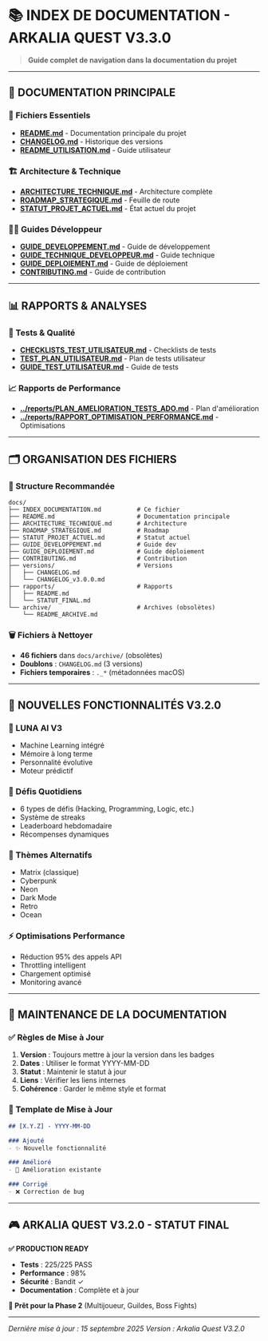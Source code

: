# 📚 **INDEX DE DOCUMENTATION - ARKALIA QUEST V3.3.0**

> **Guide complet de navigation dans la documentation du projet**

---

## 🎯 **DOCUMENTATION PRINCIPALE**

### **📖 Fichiers Essentiels**
- **[README.md](../README.md)** - Documentation principale du projet
- **[CHANGELOG.md](../CHANGELOG.md)** - Historique des versions
- **[README_UTILISATION.md](../README_UTILISATION.md)** - Guide utilisateur

### **🏗️ Architecture & Technique**
- **[ARCHITECTURE_TECHNIQUE.md](ARCHITECTURE_TECHNIQUE.md)** - Architecture complète
- **[ROADMAP_STRATEGIQUE.md](ROADMAP_STRATEGIQUE.md)** - Feuille de route
- **[STATUT_PROJET_ACTUEL.md](STATUT_PROJET_ACTUEL.md)** - État actuel du projet

### **👨‍💻 Guides Développeur**
- **[GUIDE_DEVELOPPEMENT.md](GUIDE_DEVELOPPEMENT.md)** - Guide de développement
- **[GUIDE_TECHNIQUE_DEVELOPPEUR.md](GUIDE_TECHNIQUE_DEVELOPPEUR.md)** - Guide technique
- **[GUIDE_DEPLOIEMENT.md](GUIDE_DEPLOIEMENT.md)** - Guide de déploiement
- **[CONTRIBUTING.md](CONTRIBUTING.md)** - Guide de contribution

---

## 📊 **RAPPORTS & ANALYSES**

### **🧪 Tests & Qualité**
- **[CHECKLISTS_TEST_UTILISATEUR.md](CHECKLISTS_TEST_UTILISATEUR.md)** - Checklists de tests
- **[TEST_PLAN_UTILISATEUR.md](TEST_PLAN_UTILISATEUR.md)** - Plan de tests utilisateur
- **[GUIDE_TEST_UTILISATEUR.md](GUIDE_TEST_UTILISATEUR.md)** - Guide de tests

### **📈 Rapports de Performance**
- **[../reports/PLAN_AMELIORATION_TESTS_ADO.md](../reports/PLAN_AMELIORATION_TESTS_ADO.md)** - Plan d'amélioration
- **[../reports/RAPPORT_OPTIMISATION_PERFORMANCE.md](../reports/RAPPORT_OPTIMISATION_PERFORMANCE.md)** - Optimisations

---

## 🗂️ **ORGANISATION DES FICHIERS**

### **📁 Structure Recommandée**
```
docs/
├── INDEX_DOCUMENTATION.md          # Ce fichier
├── README.md                       # Documentation principale
├── ARCHITECTURE_TECHNIQUE.md       # Architecture
├── ROADMAP_STRATEGIQUE.md          # Roadmap
├── STATUT_PROJET_ACTUEL.md         # Statut actuel
├── GUIDE_DEVELOPPEMENT.md          # Guide dev
├── GUIDE_DEPLOIEMENT.md            # Guide déploiement
├── CONTRIBUTING.md                 # Contribution
├── versions/                       # Versions
│   ├── CHANGELOG.md
│   └── CHANGELOG_v3.0.0.md
├── rapports/                       # Rapports
│   ├── README.md
│   └── STATUT_FINAL.md
└── archive/                        # Archives (obsolètes)
    └── README_ARCHIVE.md
```

### **🗑️ Fichiers à Nettoyer**
- **46 fichiers** dans `docs/archive/` (obsolètes)
- **Doublons** : `CHANGELOG.md` (3 versions)
- **Fichiers temporaires** : `._*` (métadonnées macOS)

---

## 🎯 **NOUVELLES FONCTIONNALITÉS V3.2.0**

### **🌙 LUNA AI V3**
- Machine Learning intégré
- Mémoire à long terme
- Personnalité évolutive
- Moteur prédictif

### **🎯 Défis Quotidiens**
- 6 types de défis (Hacking, Programming, Logic, etc.)
- Système de streaks
- Leaderboard hebdomadaire
- Récompenses dynamiques

### **🎨 Thèmes Alternatifs**
- Matrix (classique)
- Cyberpunk
- Neon
- Dark Mode
- Retro
- Ocean

### **⚡ Optimisations Performance**
- Réduction 95% des appels API
- Throttling intelligent
- Chargement optimisé
- Monitoring avancé

---

## 🔧 **MAINTENANCE DE LA DOCUMENTATION**

### **✅ Règles de Mise à Jour**
1. **Version** : Toujours mettre à jour la version dans les badges
2. **Dates** : Utiliser le format YYYY-MM-DD
3. **Statut** : Maintenir le statut à jour
4. **Liens** : Vérifier les liens internes
5. **Cohérence** : Garder le même style et format

### **📝 Template de Mise à Jour**
```markdown
## [X.Y.Z] - YYYY-MM-DD

### Ajouté
- ✨ Nouvelle fonctionnalité

### Amélioré
- 🔧 Amélioration existante

### Corrigé
- ❌ Correction de bug
```

---

## 🎮 **ARKALIA QUEST V3.2.0 - STATUT FINAL**

**✅ PRODUCTION READY**
- **Tests** : 225/225 PASS
- **Performance** : 98%
- **Sécurité** : Bandit ✓
- **Documentation** : Complète et à jour

**🚀 Prêt pour la Phase 2** (Multijoueur, Guildes, Boss Fights)

---

*Dernière mise à jour : 15 septembre 2025*
*Version : Arkalia Quest V3.2.0*
